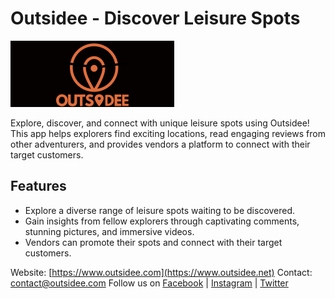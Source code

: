 # Outsidee - Discover Leisure Spots

![Outsidee Logo](./assets/media/images/outsidee-logo.svg)

Explore, discover, and connect with unique leisure spots using Outsidee! This app helps explorers find exciting locations, read engaging reviews from other adventurers, and provides vendors a platform to connect with their target customers.

## Features

- Explore a diverse range of leisure spots waiting to be discovered.
- Gain insights from fellow explorers through captivating comments, stunning pictures, and immersive videos.
- Vendors can promote their spots and connect with their target customers.


Website: [https://www.outsidee.com](https://www.outsidee.net)
Contact: contact@outsidee.com
Follow us on [Facebook](https://www.facebook.com/outsidee) | [Instagram](https://www.instagram.com/outsidee) | [Twitter](https://www.twitter.com/outsidee)
